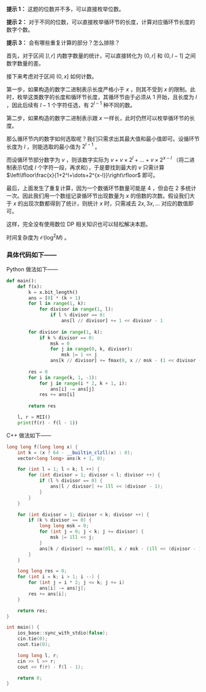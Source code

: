 **提示 1：** 这题的位数并不多，可以直接枚举位数。

**提示 2：** 对于不同的位数，可以直接枚举循环节的长度，计算对应循环节长度的数字个数。

**提示 3：** 会有哪些重复计算的部分？怎么排除？

首先，对于区间 $[l,r]$ 内数字数量的统计，可以直接转化为 $(0,r]$ 和 $(0,l-1]$ 之间数字数量的差。

接下来考虑对于区间 $(0,x]$ 如何计数。

第一步，如果构造的数字二进制表示长度严格小于 $x$ ，则其不受到 $x$ 的限制。此时，枚举这类数字的长度和循环节长度，其循环节由于必须从 $1$ 开始，且长度为 $l$ ，因此后续有 $l-1$ 个字符任选，有 $2^{l-1}$ 种不同的数。

第二步，如果构造的数字二进制表示跟 $x$ 一样长，此时仍然可以枚举循环节的长度。

那么循环节内的数字如何选取呢？我们只需求出其最大值和最小值即可。设循环节长度为 $l$ ，则能选取的最小值为 $2^{l-1}$ 。

而设循环节部分数字为 $v$ ，则该数字实际为 $v+v\times 2^l+\dots+v\times 2^{x-l}$ （将二进制表示切成 $l$ 个字符一段，再求和），于是要找到最大的 $v$ 只需计算 $\left\lfloor\frac{x}{1+2^l+\dots+2^{x-l}}\right\rfloor$ 即可。

最后，上面发生了重复计算，因为一个数循环节数量可能是 $4$ ，但会在 $2$ 多统计一次。因此我们用一个数组记录循环节出现数量为 $x$ 的倍数的次数。假设我们大于 $x$ 的出现次数都得到了统计，则统计 $x$ 时，只需减去 $2x,3x,\dots$ 对应的数值即可。

这样，完全没有使用数位 DP 相关知识也可以轻松解决本题。

时间复杂度为 $\mathcal{O}(\log^2 M)$ 。

### 具体代码如下——

Python 做法如下——

```Python []
def main():
    def f(x):
        k = x.bit_length()
        ans = [0] * (k + 1)
        for l in range(1, k):
            for divisor in range(1, l):
                if l % divisor == 0:
                    ans[l // divisor] += 1 << divisor - 1
        
        for divisor in range(1, k):
            if k % divisor == 0:
                msk = 0
                for j in range(0, k, divisor):
                    msk |= 1 << j
                ans[k // divisor] += fmax(0, x // msk - (1 << divisor - 1) + 1)
        
        res = 0
        for i in range(k, 1, -1):
            for j in range(i * 2, k + 1, i):
                ans[i] -= ans[j]
            res += ans[i]
        
        return res

    l, r = MII()
    print(f(r) - f(l - 1))
```

C++ 做法如下——

```cpp []
long long f(long long x) {
    int k = (x ? 64 - __builtin_clzll(x) : 0);
    vector<long long> ans(k + 1, 0);

    for (int l = 1; l < k; l ++) {
        for (int divisor = 1; divisor < l; divisor ++) {
            if (l % divisor == 0) {
                ans[l / divisor] += 1ll << (divisor - 1);
            }
        }
    }

    for (int divisor = 1; divisor < k; divisor ++) {
        if (k % divisor == 0) {
            long long msk = 0;
            for (int j = 0; j < k; j += divisor) {
                msk |= 1ll << j;
            }
            ans[k / divisor] += max(0ll, x / msk - (1ll << (divisor - 1)) + 1);
        }
    }

    long long res = 0;
    for (int i = k; i > 1; i --) {
        for (int j = i * 2; j <= k; j += i)
            ans[i] -= ans[j];
        res += ans[i];
    }

    return res;
}

int main() {
    ios_base::sync_with_stdio(false);
    cin.tie(0);
    cout.tie(0);

    long long l, r;
    cin >> l >> r;
    cout << f(r) - f(l - 1);

    return 0;
}
```